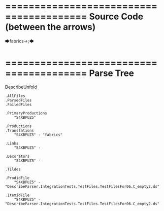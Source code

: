 ========================================
Source Code (between the arrows)
========================================

🡆fabrics->;🡄

========================================
Parse Tree
========================================
DescribeUnfold

    .AllFiles
    .ParsedFiles
    .FailedFiles

    .PrimaryProductions
        "S4XBPUZ5" 

    .Productions
    .Translations
        "S4XBPUZ5" - "fabrics"

    .Links
        "S4XBPUZ5" - 

    .Decorators
        "S4XBPUZ5" - 

    .Tildes

    .ProdidFile
        "S4XBPUZ5" - "DescribeParser.IntegrationTests.TestFiles.TestFilesFor06.C_empty2.ds"

    .ItemidFile
        "S4XBPUZ5" - "DescribeParser.IntegrationTests.TestFiles.TestFilesFor06.C_empty2.ds"

